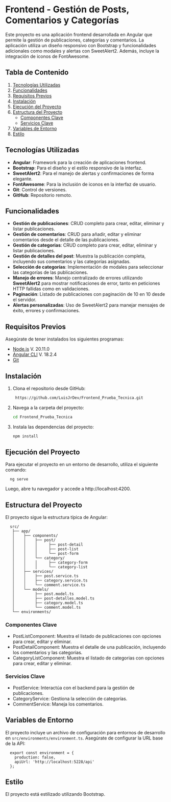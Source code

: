# Frontend - Gestión de Posts, Comentarios y Categorías

Este proyecto es una aplicación frontend desarrollada en Angular que permite la gestión de publicaciones, categorías y comentarios. La aplicación utiliza un diseño responsivo con Bootstrap y funcionalidades adicionales como modales y alertas con SweetAlert2. Además, incluye la integración de iconos de FontAwesome.

## Tabla de Contenido
1. [Tecnologías Utilizadas](#tecnologías-utilizadas)
2. [Funcionalidades](#funcionalidades)
3. [Requisitos Previos](#requisitos-previos)
4. [Instalación](#instalación)
5. [Ejecución del Proyecto](#ejecución-del-proyecto)
6. [Estructura del Proyecto](#estructura-del-proyecto)
   - [Componentes Clave](#componentes-clave)
   - [Servicios Clave](#servicios-clave)
7. [Variables de Entorno](#variables-de-entorno)
8. [Estilo](#estilo)

## Tecnologías Utilizadas

- **Angular**: Framework para la creación de aplicaciones frontend.
- **Bootstrap**: Para el diseño y el estilo responsivo de la interfaz.
- **SweetAlert2**: Para el manejo de alertas y confirmaciones de forma elegante.
- **FontAwesome**: Para la inclusión de iconos en la interfaz de usuario.
- **Git**: Control de versiones.
- **GitHub**: Repositorio remoto.

## Funcionalidades

- **Gestión de publicaciones**: CRUD completo para crear, editar, eliminar y listar publicaciones.
- **Gestión de comentarios**: CRUD para añadir, editar y eliminar comentarios desde el detalle de las publicaciones.
- **Gestión de categorias**: CRUD completo para crear, editar, eliminar y listar publicaciones.
- **Gestión de detalles del post**: Muestra la publicación completa, incluyendo sus comentarios y las categorías asignadas.
- **Selección de categorías**: Implementación de modales para seleccionar las categorías de las publicaciones.
- **Manejo de errores**: Manejo centralizado de errores utilizando **SweetAlert2** para mostrar notificaciones de error, tanto en peticiones HTTP fallidas como en validaciones.
- **Paginación**: Listado de publicaciones con paginación de 10 en 10 desde el servidor.
- **Alertas personalizadas**: Uso de SweetAlert2 para manejar mensajes de éxito, errores y confirmaciones.


## Requisitos Previos

Asegúrate de tener instalados los siguientes programas:

- [Node.js](https://nodejs.org/) V. 20.11.0
- [Angular CLI](https://angular.io/cli) V. 18.2.4
- [Git](https://git-scm.com/)

## Instalación

1. Clona el repositorio desde GitHub:

   ```bash
    https://github.com/LuisJrDev/Frontend_Prueba_Tecnica.git

2. Navega a la carpeta del proyecto:

    ```bash
    cd Frontend_Prueba_Tecnica

3. Instala las dependencias del proyecto:

   ```bash
   npm install

## Ejecución del Proyecto

Para ejecutar el proyecto en un entorno de desarrollo, utiliza el siguiente comando:

      ng serve

Luego, abre tu navegador y accede a http://localhost:4200.

## Estructura del Proyecto

El proyecto sigue la estructura típica de Angular:

      src/
       ├── app/
       │    ├── components/
       │    │    ├── post/
       │    │    │     ├── post-detail 
       │    │    │     ├── post-list 
       │    │    │     └── post-form
       │    │    └── category/
       │    │    │     ├── category-form
       │    │    │     └── category-list
       │    ├── services/
       │    │    ├── post.service.ts
       │    │    ├── category.service.ts
       │    │    └── comment.service.ts
       │    └── models/
       │         ├── post.model.ts
       │         ├── post-detalles.model.ts
       │         ├── category.model.ts
       │         └── comment.model.ts
       └── environments/

### Componentes Clave
  - PostListComponent: Muestra el listado de publicaciones con opciones para crear, editar y eliminar.
  - PostDetailComponent: Muestra el detalle de una publicación, incluyendo los comentarios y las categorias.
  - CategoryListComponent: Muestra el listado de categorias con opciones para crear, editar y eliminar.

### Servicios Clave
  - PostService: Interactúa con el backend para la gestión de publicaciones.
  - CategoryService: Gestiona la selección de categorías.
  - CommentService: Maneja los comentarios.


## Variables de Entorno

El proyecto incluye un archivo de configuración para entornos de desarrollo en `src/environments/environment.ts`. Asegúrate de configurar la URL base de la API:

      export const environment = {
        production: false,
        apiUrl: 'http://localhost:5228/api'
      };

## Estilo

El proyecto está estilizado utilizando Bootstrap.
